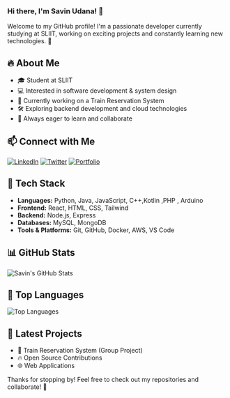 ### Hi there, I'm Savin Udana! 👋

Welcome to my GitHub profile! I'm a passionate developer currently studying at SLIIT, working on exciting projects and constantly learning new technologies. 🚀

## 🔥 About Me
- 🎓 Student at SLIIT
- 💻 Interested in software development & system design
- 🚆 Currently working on a Train Reservation System
- 🛠️ Exploring backend development and cloud technologies
- 🎯 Always eager to learn and collaborate

## 📫 Connect with Me
[![LinkedIn](https://img.shields.io/badge/LinkedIn-Connect-blue?style=flat-square&logo=linkedin)](https://www.linkedin.com/in/YOUR_LINKEDIN_PROFILE/) 
[![Twitter](https://img.shields.io/badge/Twitter-Follow-blue?style=flat-square&logo=twitter)](https://twitter.com/YOUR_TWITTER_PROFILE/) 
[![Portfolio](https://img.shields.io/badge/Portfolio-Visit-green?style=flat-square&logo=google-chrome)](https://YOUR_PORTFOLIO_LINK/)

## 🚀 Tech Stack
- **Languages:** Python, Java, JavaScript, C++,Kotlin ,PHP , Arduino 
- **Frontend:** React, HTML, CSS, Tailwind
- **Backend:** Node.js, Express 
- **Databases:** MySQL, MongoDB 
- **Tools & Platforms:** Git, GitHub, Docker, AWS, VS Code

## 📊 GitHub Stats
![Savin's GitHub Stats](https://github-readme-stats.vercel.app/api?username=SaweenAbey&show_icons=true&theme=radical)

## 🎯 Top Languages
![Top Languages](https://github-readme-stats.vercel.app/api/top-langs/?username=SaweenAbey&layout=compact&theme=radical)

## 📌 Latest Projects
- 🚆 Train Reservation System (Group Project)
- 🔥 Open Source Contributions
- 🌐 Web Applications

Thanks for stopping by! Feel free to check out my repositories and collaborate! 🚀
